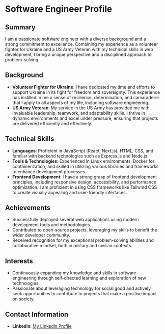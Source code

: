 # Software Engineer Profile

## Summary
I am a passionate software engineer with a diverse background and a strong commitment to excellence. Combining my experience as a volunteer fighter for Ukraine and a US Army Veteran with my technical skills in web development, I bring a unique perspective and a disciplined approach to problem-solving.

## Background
- **Volunteer Fighter for Ukraine**: I have dedicated my time and efforts to support Ukraine in its fight for freedom and sovereignty. This experience has instilled in me a sense of resilience, determination, and camaraderie that I apply to all aspects of my life, including software engineering.
- **US Army Veteran**: My service in the US Army has provided me with invaluable leadership, teamwork, and adaptability skills. I thrive in dynamic environments and excel under pressure, ensuring that projects are delivered efficiently and effectively.

## Technical Skills
- **Languages**: Proficient in JavaScript (React, Next.js), HTML, CSS, and familiar with backend technologies such as Express.js and Node.js.
- **Tools & Technologies**: Experienced in Linux environments, Docker for containerization, and skilled in utilizing various libraries and frameworks to enhance development processes.
- **Frontend Development**: I have a strong grasp of frontend development principles, including responsive design, accessibility, and performance optimization. I am proficient in using CSS frameworks like Tailwind CSS to create visually appealing and user-friendly interfaces.

## Achievements
- Successfully deployed several web applications using modern development tools and methodologies.
- Contributed to open-source projects, leveraging my skills to benefit the wider developer community.
- Received recognition for my exceptional problem-solving abilities and collaborative mindset, both in military and civilian contexts.

## Interests
- Continuously expanding my knowledge and skills in software engineering through self-directed learning and exploration of new technologies.
- Passionate about leveraging technology for social good and actively seek opportunities to contribute to projects that make a positive impact on society.

## Contact Information
- **LinkedIn**: [My LinkedIn Profile](https://www.linkedin.com/in/anthonymeadows2000/)
